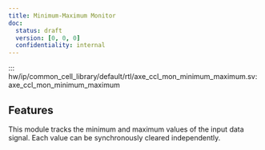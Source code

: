 ```yaml
---
title: Minimum-Maximum Monitor
doc:
  status: draft
  version: [0, 0, 0]
  confidentiality: internal
---
```


::: hw/ip/common_cell_library/default/rtl/axe_ccl_mon_minimum_maximum.sv:axe_ccl_mon_minimum_maximum


## Features

This module tracks the minimum and maximum values of the input data signal. Each value can be synchronously cleared independently.
